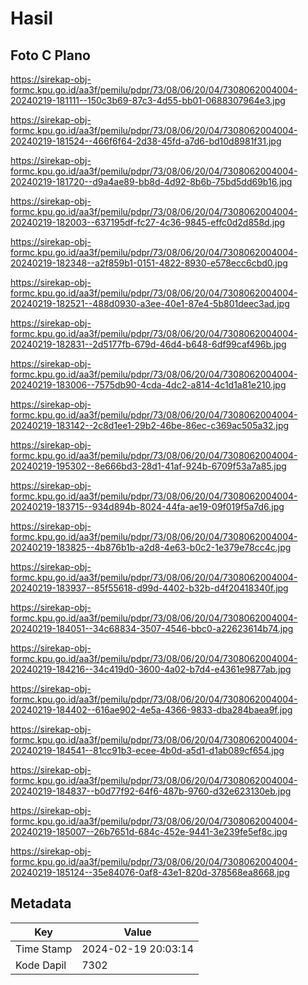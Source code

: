 # Hasil

## Foto C Plano

https://sirekap-obj-formc.kpu.go.id/aa3f/pemilu/pdpr/73/08/06/20/04/7308062004004-20240219-181111--150c3b69-87c3-4d55-bb01-0688307964e3.jpg

https://sirekap-obj-formc.kpu.go.id/aa3f/pemilu/pdpr/73/08/06/20/04/7308062004004-20240219-181524--466f6f64-2d38-45fd-a7d6-bd10d8981f31.jpg

https://sirekap-obj-formc.kpu.go.id/aa3f/pemilu/pdpr/73/08/06/20/04/7308062004004-20240219-181720--d9a4ae89-bb8d-4d92-8b6b-75bd5dd69b16.jpg

https://sirekap-obj-formc.kpu.go.id/aa3f/pemilu/pdpr/73/08/06/20/04/7308062004004-20240219-182003--637195df-fc27-4c36-9845-effc0d2d858d.jpg

https://sirekap-obj-formc.kpu.go.id/aa3f/pemilu/pdpr/73/08/06/20/04/7308062004004-20240219-182348--a2f859b1-0151-4822-8930-e578ecc6cbd0.jpg

https://sirekap-obj-formc.kpu.go.id/aa3f/pemilu/pdpr/73/08/06/20/04/7308062004004-20240219-182521--488d0930-a3ee-40e1-87e4-5b801deec3ad.jpg

https://sirekap-obj-formc.kpu.go.id/aa3f/pemilu/pdpr/73/08/06/20/04/7308062004004-20240219-182831--2d5177fb-679d-46d4-b648-6df99caf496b.jpg

https://sirekap-obj-formc.kpu.go.id/aa3f/pemilu/pdpr/73/08/06/20/04/7308062004004-20240219-183006--7575db90-4cda-4dc2-a814-4c1d1a81e210.jpg

https://sirekap-obj-formc.kpu.go.id/aa3f/pemilu/pdpr/73/08/06/20/04/7308062004004-20240219-183142--2c8d1ee1-29b2-46be-86ec-c369ac505a32.jpg

https://sirekap-obj-formc.kpu.go.id/aa3f/pemilu/pdpr/73/08/06/20/04/7308062004004-20240219-195302--8e666bd3-28d1-41af-924b-6709f53a7a85.jpg

https://sirekap-obj-formc.kpu.go.id/aa3f/pemilu/pdpr/73/08/06/20/04/7308062004004-20240219-183715--934d894b-8024-44fa-ae19-09f019f5a7d6.jpg

https://sirekap-obj-formc.kpu.go.id/aa3f/pemilu/pdpr/73/08/06/20/04/7308062004004-20240219-183825--4b876b1b-a2d8-4e63-b0c2-1e379e78cc4c.jpg

https://sirekap-obj-formc.kpu.go.id/aa3f/pemilu/pdpr/73/08/06/20/04/7308062004004-20240219-183937--85f55618-d99d-4402-b32b-d4f20418340f.jpg

https://sirekap-obj-formc.kpu.go.id/aa3f/pemilu/pdpr/73/08/06/20/04/7308062004004-20240219-184051--34c68834-3507-4546-bbc0-a22623614b74.jpg

https://sirekap-obj-formc.kpu.go.id/aa3f/pemilu/pdpr/73/08/06/20/04/7308062004004-20240219-184216--34c419d0-3600-4a02-b7d4-e4361e9877ab.jpg

https://sirekap-obj-formc.kpu.go.id/aa3f/pemilu/pdpr/73/08/06/20/04/7308062004004-20240219-184402--616ae902-4e5a-4366-9833-dba284baea9f.jpg

https://sirekap-obj-formc.kpu.go.id/aa3f/pemilu/pdpr/73/08/06/20/04/7308062004004-20240219-184541--81cc91b3-ecee-4b0d-a5d1-d1ab089cf654.jpg

https://sirekap-obj-formc.kpu.go.id/aa3f/pemilu/pdpr/73/08/06/20/04/7308062004004-20240219-184837--b0d77f92-64f6-487b-9760-d32e623130eb.jpg

https://sirekap-obj-formc.kpu.go.id/aa3f/pemilu/pdpr/73/08/06/20/04/7308062004004-20240219-185007--26b7651d-684c-452e-9441-3e239fe5ef8c.jpg

https://sirekap-obj-formc.kpu.go.id/aa3f/pemilu/pdpr/73/08/06/20/04/7308062004004-20240219-185124--35e84076-0af8-43e1-820d-378568ea8668.jpg


## Metadata

| Key        | Value               |
| ---------- | ------------------- |
| Time Stamp | 2024-02-19 20:03:14 |
| Kode Dapil | 7302                |



